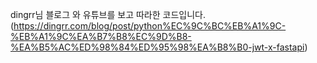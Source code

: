 dingrr님 블로그 와 유튜브를 보고 따라한 코드입니다.
(https://dingrr.com/blog/post/python%EC%9C%BC%EB%A1%9C-%EB%A1%9C%EA%B7%B8%EC%9D%B8-%EA%B5%AC%ED%98%84%ED%95%98%EA%B8%B0-jwt-x-fastapi)